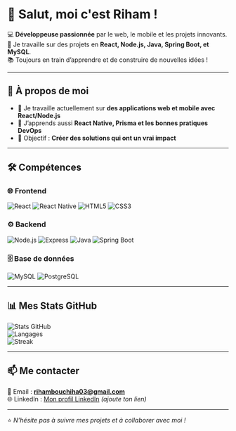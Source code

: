 # 👋 Salut, moi c'est Riham !

💻 **Développeuse passionnée** par le web, le mobile et les projets innovants.  
🚀 Je travaille sur des projets en **React, Node.js, Java, Spring Boot, et MySQL**.  
📚 Toujours en train d’apprendre et de construire de nouvelles idées !

---

## 🚀 À propos de moi
- 🔭 Je travaille actuellement sur **des applications web et mobile avec React/Node.js**  
- 🌱 J’apprends aussi **React Native, Prisma et les bonnes pratiques DevOps**  
- 🎯 Objectif : **Créer des solutions qui ont un vrai impact**  

---

## 🛠️ Compétences

### 🌐 Frontend
![React](https://img.shields.io/badge/React-20232A?style=for-the-badge&logo=react&logoColor=61DAFB)
![React Native](https://img.shields.io/badge/React_Native-20232A?style=for-the-badge&logo=react&logoColor=61DAFB)
![HTML5](https://img.shields.io/badge/HTML5-E34F26?style=for-the-badge&logo=html5&logoColor=white)
![CSS3](https://img.shields.io/badge/CSS3-1572B6?style=for-the-badge&logo=css3&logoColor=white)

### ⚙️ Backend
![Node.js](https://img.shields.io/badge/Node.js-339933?style=for-the-badge&logo=node.js&logoColor=white)
![Express](https://img.shields.io/badge/Express-000000?style=for-the-badge&logo=express&logoColor=white)
![Java](https://img.shields.io/badge/Java-ED8B00?style=for-the-badge&logo=openjdk&logoColor=white)
![Spring Boot](https://img.shields.io/badge/Spring_Boot-6DB33F?style=for-the-badge&logo=springboot&logoColor=white)

### 🗄️ Base de données
![MySQL](https://img.shields.io/badge/MySQL-005C84?style=for-the-badge&logo=mysql&logoColor=white)
![PostgreSQL](https://img.shields.io/badge/PostgreSQL-316192?style=for-the-badge&logo=postgresql&logoColor=white)

---

## 📊 Mes Stats GitHub

![Stats GitHub](https://github-readme-stats.vercel.app/api?username=RihamBouchiha&show_icons=true&theme=tokyonight)  
![Langages](https://github-readme-stats.vercel.app/api/top-langs/?username=RihamBouchiha&layout=compact&theme=tokyonight)  
![Streak](https://github-readme-streak-stats.herokuapp.com?user=RihamBouchiha&theme=tokyonight)

---

## 📫 Me contacter
📧 Email : **rihambouchiha03@gmail.com**  
🌐 LinkedIn : [Mon profil LinkedIn](https://www.linkedin.com) *(ajoute ton lien)*  

---

⭐️ *N’hésite pas à suivre mes projets et à collaborer avec moi !*
